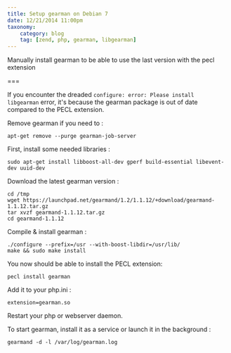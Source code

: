 ```yaml
---
title: Setup gearman on Debian 7
date: 12/21/2014 11:00pm
taxonomy:
    category: blog
    tag: [zend, php, gearman, libgearman]
---
```


Manually install gearman to be able to use the last version with the pecl extension

===

If you encounter the dreaded `configure: error: Please install libgearman` error, it's because the gearman package is out of date compared to the PECL extension.

Remove gearman if you need to :

	apt-get remove --purge gearman-job-server

First, install some needed libraries :

	sudo apt-get install libboost-all-dev gperf build-essential libevent-dev uuid-dev	

Download the latest gearman version :

	cd /tmp
	wget https://launchpad.net/gearmand/1.2/1.1.12/+download/gearmand-1.1.12.tar.gz
	tar xvzf gearmand-1.1.12.tar.gz
	cd gearmand-1.1.12


Compile & install gearman :

	./configure --prefix=/usr --with-boost-libdir=/usr/lib/
	make && sudo make install

You now should be able to install the PECL extension:

	pecl install gearman

Add it to your php.ini :

	extension=gearman.so

Restart your php or webserver daemon.

To start gearman, install it as a service or launch it in the background :

	gearmand -d -l /var/log/gearman.log